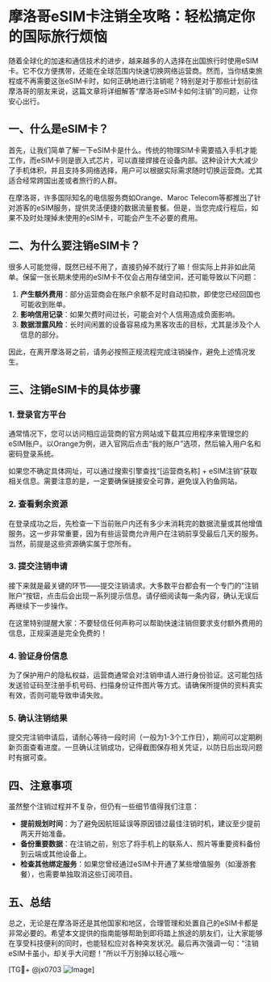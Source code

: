 # 摩洛哥eSIM卡注销全攻略：轻松搞定你的国际旅行烦恼

随着全球化的加速和通信技术的进步，越来越多的人选择在出国旅行时使用eSIM卡。它不仅方便携带，还能在全球范围内快速切换网络运营商。然而，当你结束旅程或不再需要这张eSIM卡时，如何正确地进行注销呢？特别是对于那些计划前往摩洛哥的朋友来说，这篇文章将详细解答“摩洛哥eSIM卡如何注销”的问题，让你安心出行。

## 一、什么是eSIM卡？

首先，让我们简单了解一下eSIM卡是什么。传统的物理SIM卡需要插入手机才能工作，而eSIM卡则是嵌入式芯片，可以直接焊接在设备内部。这种设计大大减少了手机体积，并且支持多网络选择，用户可以根据实际需求随时切换运营商。尤其适合经常跨国出差或者旅行的人群。

在摩洛哥，许多国际知名的电信服务商如Orange、Maroc Telecom等都推出了针对游客的eSIM服务，提供灵活便捷的数据流量套餐。但是，当您完成行程后，如果不及时处理掉未使用的eSIM卡，可能会产生不必要的费用。

## 二、为什么要注销eSIM卡？

很多人可能觉得，既然已经不用了，直接扔掉不就行了嘛！但实际上并非如此简单。保留一张长期未使用的eSIM卡不仅会占用存储空间，还可能导致以下问题：

1. **产生额外费用**：部分运营商会在账户余额不足时自动扣款，即使您已经回国也可能收到账单。
2. **影响信用记录**：如果欠费时间过长，可能会对个人信用造成负面影响。
3. **数据泄露风险**：长时间闲置的设备容易成为黑客攻击的目标，尤其是涉及个人信息的部分。

因此，在离开摩洛哥之前，请务必按照正规流程完成注销操作，避免上述情况发生。

## 三、注销eSIM卡的具体步骤

### 1. 登录官方平台

通常情况下，您可以访问相应运营商的官方网站或下载其应用程序来管理您的eSIM账户。以Orange为例，进入官网后点击“我的账户”选项，然后输入用户名和密码登录系统。

如果您不确定具体网址，可以通过搜索引擎查找“[运营商名称] + eSIM注销”获取相关信息。需要注意的是，一定要确保链接安全可靠，避免误入钓鱼网站。

### 2. 查看剩余资源

在登录成功之后，先检查一下当前账户内还有多少未消耗完的数据流量或其他增值服务。这一步非常重要，因为有些运营商允许用户在注销前享受最后几天的服务。当然，前提是这些资源确实属于您所有。

### 3. 提交注销申请

接下来就是最关键的环节——提交注销请求。大多数平台都会有一个专门的“注销账户”按钮，点击后会出现一系列提示信息。请仔细阅读每一条内容，确认无误后再继续下一步操作。

在这里特别提醒大家：不要轻信任何声称可以帮助快速注销但要求支付额外费用的信息，正规渠道是完全免费的！

### 4. 验证身份信息

为了保护用户的隐私权益，运营商通常会对注销申请人进行身份验证。这可能包括发送验证码至注册手机号码、扫描身份证件图片等方式。请确保所提供的资料真实有效，否则可能导致申请失败。

### 5. 确认注销结果

提交完注销申请后，请耐心等待一段时间（一般为1-3个工作日），期间可以定期刷新页面查看进度。一旦确认注销成功，记得截图保存相关凭证，以防日后出现问题时有据可查。

## 四、注意事项

虽然整个注销过程并不复杂，但仍有一些细节值得我们注意：

- **提前规划时间**：为了避免因航班延误等原因错过最佳注销时机，建议至少提前两天开始准备。
- **备份重要数据**：在注销之前，别忘了将手机上的联系人、照片等重要资料备份到云端或其他设备上。
- **检查其他绑定服务**：如果您曾经通过eSIM卡开通了某些增值服务（如漫游套餐），也需要单独取消这些订阅项目。

## 五、总结

总之，无论是在摩洛哥还是其他国家和地区，合理管理和处置自己的eSIM卡都是非常必要的。希望本文提供的指南能够帮助到即将踏上旅途的朋友们，让大家能够在享受科技便利的同时，也能轻松应对各种突发状况。最后再次强调一句：“注销eSIM卡虽小，却关乎大问题！”所以千万别掉以轻心哦～

[TG💪+ @jx0703 ![Image](https://github.com/user-attachments/assets/dbca1d08-cadb-493c-b0ec-ad6f7a83f270)]